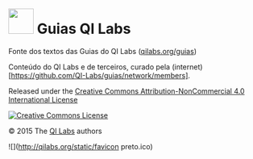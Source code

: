 # <img src="http://qilabs.org/static/images/bb-circle-lb-1024.png" width="50" /> <span>Guias QI Labs</span>

Fonte dos textos das Guias do QI Labs ([qilabs.org/guias](http://qilabs.org/guias))

Conteúdo do QI Labs e de terceiros, curado pela (internet)[https://github.com/QI-Labs/guias/network/members].

Released under the [Creative Commons Attribution-NonCommercial 4.0 International License](https://i.creativecommons.org/l/by-nc/4.0/88x31.png)

[![Creative Commons License](https://i.creativecommons.org/l/by-nc/4.0/88x31.png)](http://creativecommons.org/licenses/by-nc/4.0/)

© 2015 The [QI Labs](https://github.com/QI-Labs) authors

![](http://qilabs.org/static/favicon preto.ico)
